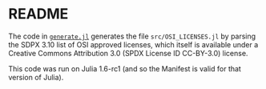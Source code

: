 # README

The code in [`generate.jl`](./generate.jl) generates the file `src/OSI_LICENSES.jl` by
parsing the SDPX 3.10 list of OSI approved licenses, which itself is available under a
Creative Commons Attribution 3.0 (SPDX License ID CC-BY-3.0) license.

This code was run on Julia 1.6-rc1 (and so the Manifest is valid for that version of Julia).
